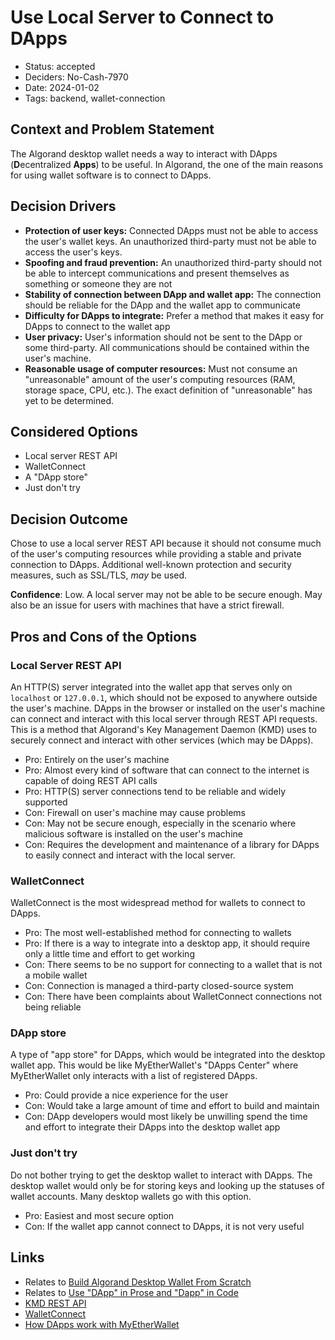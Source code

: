 # Use Local Server to Connect to DApps

- Status: accepted
- Deciders: No-Cash-7970
- Date: 2024-01-02
- Tags: backend, wallet-connection

## Context and Problem Statement

The Algorand desktop wallet needs a way to interact with DApps (**D**ecentralized **Apps**) to be useful. In Algorand, the one of the main reasons for using wallet software is to connect to DApps.

## Decision Drivers

- **Protection of user keys:** Connected DApps must not be able to access the user's wallet keys. An unauthorized third-party must not be able to access the user's keys.
- **Spoofing and fraud prevention:** An unauthorized third-party should not be able to intercept communications and present themselves as something or someone they are not
- **Stability of connection between DApp and wallet app:** The connection should be reliable for the DApp and the wallet app to communicate
- **Difficulty for DApps to integrate:** Prefer a method that makes it easy for DApps to connect to the wallet app
- **User privacy:** User's information should not be sent to the DApp or some third-party. All communications should be contained within the user's machine.
- **Reasonable usage of computer resources:** Must not consume an "unreasonable" amount of the user's computing resources (RAM, storage space, CPU, etc.). The exact definition of "unreasonable" has yet to be determined.

## Considered Options

- Local server REST API
- WalletConnect
- A "DApp store"
- Just don't try

## Decision Outcome

Chose to use a local server REST API because it should not consume much of the user's computing resources while providing a stable and private connection to DApps. Additional well-known protection and security measures, such as SSL/TLS, _may_ be used.

**Confidence**: Low. A local server may not be able to be secure enough. May also be an issue for users with machines that have a strict firewall.

## Pros and Cons of the Options

### Local Server REST API

An HTTP(S) server integrated into the wallet app that serves only on `localhost` or `127.0.0.1`, which should not be exposed to anywhere outside the user's machine. DApps in the browser or installed on the user's machine can connect and interact with this local server through REST API requests. This is a method that Algorand's Key Management Daemon (KMD) uses to securely connect and interact with other services (which may be DApps).

- Pro: Entirely on the user's machine
- Pro: Almost every kind of software that can connect to the internet is capable of doing REST API calls
- Pro: HTTP(S) server connections tend to be reliable and widely supported
- Con: Firewall on user's machine may cause problems
- Con: May not be secure enough, especially in the scenario where malicious software is installed on the user's machine
- Con: Requires the development and maintenance of a library for DApps to easily connect and interact with the local server.

### WalletConnect

WalletConnect is the most widespread method for wallets to connect to DApps.

- Pro: The most well-established method for connecting to wallets
- Pro: If there is a way to integrate into a desktop app, it should require only a little time and effort to get working
- Con: There seems to be no support for connecting to a wallet that is not a mobile wallet
- Con: Connection is managed a third-party closed-source system
- Con: There have been complaints about WalletConnect connections not being reliable

### DApp store

A type of "app store" for DApps, which would be integrated into the desktop wallet app. This would be like MyEtherWallet's "DApps Center" where MyEtherWallet only interacts with a list of registered DApps.

- Pro: Could provide a nice experience for the user
- Con: Would take a large amount of time and effort to build and maintain
- Con: DApp developers would most likely be unwilling spend the time and effort to integrate their DApps into the desktop wallet app

### Just don't try

Do not bother trying to get the desktop wallet to interact with DApps. The desktop wallet would only be for storing keys and looking up the statuses of wallet accounts. Many desktop wallets go with this option.

- Pro: Easiest and most secure option
- Con: If the wallet app cannot connect to DApps, it is not very useful

## Links

- Relates to [Build Algorand Desktop Wallet From Scratch](20231231-build-algorand-desktop-wallet-from-scratch.md)
- Relates to [Use \"DApp\" in Prose and \"Dapp\" in Code](20250608-use-dapp-in-prose-and-dapp-in-code.md)
- [KMD REST API](https://developer.algorand.org/docs/rest-apis/kmd/)
- [WalletConnect](https://walletconnect.com/)
- [How DApps work with MyEtherWallet](https://www.myetherwallet.com/how-it-works#dapps)
